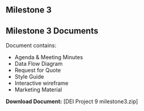 ## Milestone 3


## Milestone 3 Documents

Document contains:
- Agenda & Meeting Minutes
- Data Flow Diagram
- Request for Quote
- Style Guide
- Interactive wireframe
- Marketing Material

<b>Download Document:</b> [DEI Project 9 milestone3.zip]
